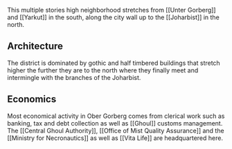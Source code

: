 This multiple stories high neighborhood stretches from [[Unter Gorberg]] and [[Yarkut]] in the south, along the city wall up to the [[Joharbist]] in the north. 

## Architecture
The district is dominated by gothic and half timbered buildings that stretch higher the further they are to the north where they finally meet and intermingle with the branches of the Joharbist.

## Economics
Most economical activity in Ober Gorberg comes from clerical work such as banking, tax and debt collection as well as [[Ghoul]] customs management. The [[Central Ghoul Authority]], [[Office of Mist Quality Assurance]] and the [[Ministry for Necronautics]] as well as [[Vita Life]] are headquartered here.